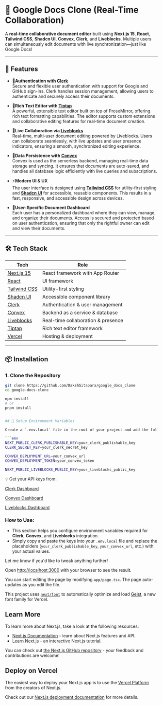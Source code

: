 # 📝 Google Docs Clone (Real-Time Collaboration)

A **real-time collaborative document editor** built using **Next.js 15**, **React**, **Tailwind CSS**, **Shadcn UI**, **Convex**, **Clerk**, and **Liveblocks**. Multiple users can simultaneously edit documents with live synchronization—just like Google Docs!

---

## 🚀 Features

- 🔐**Authentication with [Clerk](https://clerk.com/)**  
  Secure and flexible user authentication with support for Google and GitHub sign-ins. Clerk handles session management, allowing users to authenticate and securely access their documents.

- 📝**Rich Text Editor with [Tiptap](https://tiptap.dev)**  
  A powerful, extensible text editor built on top of ProseMirror, offering rich text formatting capabilities. The editor supports custom extensions and collaborative editing features for real-time document creation.

- 🔄**Live Collaboration via [Liveblocks](https://liveblocks.io)**  
  Real-time, multi-user document editing powered by Liveblocks. Users can collaborate seamlessly, with live updates and user presence indicators, ensuring a smooth, synchronized editing experience.

- 💾**Data Persistence with [Convex](https://convex.dev/)**  
  Convex is used as the serverless backend, managing real-time data storage and syncing. It ensures that documents are auto-saved, and handles all database logic efficiently with live queries and subscriptions.

- ⚡**Modern UI & UX**  
  The user interface is designed using **[Tailwind CSS](https://tailwindcss.com/)** for utility-first styling and **[Shadcn UI](https://ui.shadcn.com/)** for accessible, reusable components. This results in a fast, responsive, and accessible design across devices.

- 📁**User-Specific Document Dashboard**  
  Each user has a personalized dashboard where they can view, manage, and organize their documents. Access is secured and protected based on user authentication, ensuring that only the rightful owner can edit and view their documents.


---

## 🛠️ Tech Stack

| Tech         | Role                                             |
|--------------|--------------------------------------------------|
| [Next.js 15](https://nextjs.org/)   | React framework with App Router |
| [React](https://react.dev/)         | UI framework                 |
| [Tailwind CSS](https://tailwindcss.com/) | Utility-first styling        |
| [Shadcn UI](https://ui.shadcn.com/) | Accessible component library |
| [Clerk](https://clerk.dev/)         | Authentication & user management |
| [Convex](https://www.convex.dev/)   | Backend as a service & database |
| [Liveblocks](https://liveblocks.io/) | Real-time collaboration & presence |
| [Tiptap](https://tiptap.dev/)       | Rich text editor framework   |
| [Vercel](https://vercel.com/)       | Hosting & deployment         |

---

## 📦 Installation

### 1. Clone the Repository

```bash
git clone https://github.com/DakshSitapara/google_docs_clone
cd google-docs-clone

npm install
# or
pnpm install


## 🔐 Setup Environment Variables

Create a `.env.local` file in the root of your project and add the following keys:

```env
NEXT_PUBLIC_CLERK_PUBLISHABLE_KEY=your_clerk_publishable_key
CLERK_SECRET_KEY=your_clerk_secret_key

CONVEX_DEPLOYMENT_URL=your_convex_url
CONVEX_DEPLOYMENT_TOKEN=your_convex_token

NEXT_PUBLIC_LIVEBLOCKS_PUBLIC_KEY=your_liveblocks_public_key

```
💡 Get your API keys from:

[Clerk Dashboard](https://dashboard.clerk.dev/)

[Convex Dashboard](https://dashboard.convex.dev/)

[Liveblocks Dashboard](https://liveblocks.io/dashboard)

### How to Use:
- This section helps you configure environment variables required for **Clerk**, **Convex**, and **Liveblocks** integration.
- Simply copy and paste the keys into your `.env.local` file and replace the placeholders (`your_clerk_publishable_key`, `your_convex_url`, etc.) with your actual values.

Let me know if you'd like to tweak anything further!

Open [http://localhost:3000](http://localhost:3000) with your browser to see the result.

You can start editing the page by modifying `app/page.tsx`. The page auto-updates as you edit the file.

This project uses [`next/font`](https://nextjs.org/docs/app/building-your-application/optimizing/fonts) to automatically optimize and load [Geist](https://vercel.com/font), a new font family for Vercel.

## Learn More

To learn more about Next.js, take a look at the following resources:

- [Next.js Documentation](https://nextjs.org/docs) - learn about Next.js features and API.
- [Learn Next.js](https://nextjs.org/learn) - an interactive Next.js tutorial.

You can check out [the Next.js GitHub repository](https://github.com/vercel/next.js) - your feedback and contributions are welcome!

## Deploy on Vercel

The easiest way to deploy your Next.js app is to use the [Vercel Platform](https://vercel.com/new?utm_medium=default-template&filter=next.js&utm_source=create-next-app&utm_campaign=create-next-app-readme) from the creators of Next.js.

Check out our [Next.js deployment documentation](https://nextjs.org/docs/app/building-your-application/deploying) for more details.

